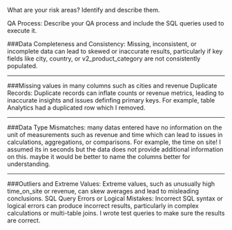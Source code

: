 What are your risk areas? Identify and describe them.



QA Process:
Describe your QA process and include the SQL queries used to execute it.


###Data Completeness and Consistency:
Missing, inconsistent, or incomplete data can lead to skewed or inaccurate results, particularly if key fields like city, country, or v2_product_category are not consistently populated.

---
###Missing values in many columns such as cities and revenue
Duplicate Records: Duplicate records can inflate counts or revenue metrics, leading to inaccurate insights and issues definfing primary keys. For example, table Analytics had a duplicated row which I removed.

---
###Data Type Mismatches: many datas entered have no information on the unit of measurements such as revenue and time which can lead to issues in calculations, aggregations, or comparisons. For example, the time on site! I assumed its in seconds but the data does not provide additional information on this. maybe it would be better to name the columns better for understanding.

---
###Outliers and Extreme Values: Extreme values, such as unusually high time_on_site or revenue, can skew averages and lead to misleading conclusions.
SQL Query Errors or Logical Mistakes: Incorrect SQL syntax or logical errors can produce incorrect results, particularly in complex calculations or multi-table joins. I wrote test queries to make sure the results are correct.
